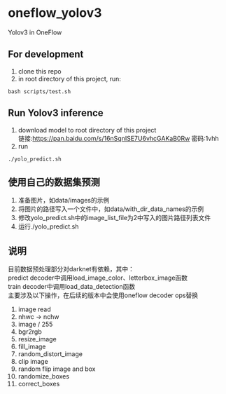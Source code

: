 # oneflow_yolov3
Yolov3 in OneFlow

## For development
1. clone this repo
2. in root directory of this project, run:
```
bash scripts/test.sh
```
## Run Yolov3 inference
1. download model to root directory of this project  
链接:https://pan.baidu.com/s/16nSqnISE7U6vhcGAKaB0Rw  密码:1vhh
2. run
```
./yolo_predict.sh
```

## 使用自己的数据集预测
1. 准备图片，如data/images的示例
2. 将图片的路径写入一个文件中，如data/with_dir_data_names的示例
3. 修改yolo_predict.sh中的image_list_file为2中写入的图片路径列表文件
4. 运行./yolo_predict.sh


## 说明
目前数据预处理部分对darknet有依赖，其中：  
predict decoder中调用load_image_color、letterbox_image函数  
train decoder中调用load_data_detection函数  
主要涉及以下操作，在后续的版本中会使用oneflow decoder ops替换  
1. image read  
2. nhwc -> nchw  
3. image / 255  
4. bgr2rgb  
5. resize_image  
6. fill_image   
7. random_distort_image  
8. clip image  
9. random flip image and box  
10. randomize_boxes   
11. correct_boxes  
